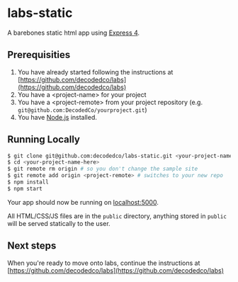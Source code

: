 # labs-static

A barebones static html app using [Express 4](http://expressjs.com/).

## Prerequisities

1. You have already started following the instructions at [https://github.com/decodedco/labs](https://github.com/decodedco/labs)
2. You have a \<project-name\> for your project
2. You have a \<project-remote\> from your project repository (e.g. `git@github.com:DecodedCo/yourproject.git`)
1. You have [Node.js](http://nodejs.org/) installed.

## Running Locally

```sh
$ git clone git@github.com:decodedco/labs-static.git <your-project-name-here>
$ cd <your-project-name-here>
$ git remote rm origin # so you don't change the sample site
$ git remote add origin <project-remote> # switches to your new repo
$ npm install
$ npm start
```

Your app should now be running on [localhost:5000](http://localhost:5000/).

All HTML/CSS/JS files are in the `public` directory, anything stored in `public` will be served statically to the user.

## Next steps

When you're ready to move onto labs, continue the instructions at [https://github.com/decodedco/labs](https://github.com/decodedco/labs)